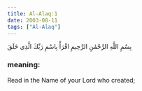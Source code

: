 ```yaml
---
title: Al-Alaq:1
date: 2003-08-11
tags: ["Al-Alaq"]
---
```

بِسْمِ اللَّهِ الرَّحْمَٰنِ الرَّحِيمِ اقْرَأْ بِاسْمِ رَبِّكَ الَّذِي خَلَقَ
### meaning: 
Read in the Name of your Lord who created;
